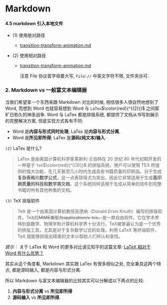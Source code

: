 # Markdown 

#### 4.5 markdown 引入本地文件
- (1) 使用绝对路径
  
    + [transition-transform-animation.md](/Users/WANG/Github-clone/CSS-grocery/CSS3-过渡-转换-动画/transition-transform-animation.md)
- (2) 使用相对路径
    + [transition-transform-animation.md](File:///Users/WANG/Github-clone/CSS-grocery/CSS3-过渡-转换-动画/transition-transform-animation.md)

      注意 File 协议首字母要大写, `File://` 中英文字符不限, 文件夹亦可.





### 2. Markdown vs 一般富文本编辑器
当我们希望拿一个东西来跟 Markdown 对比的时候, 相信很多人很自然地想到了 Word, 而想到 Word 也就容易想到 Word 与 `LaTex`$\color{red}{^{(2)}}$ 之间那旷日弥久的神圣战争. Word 与 LaTex 都是排版系统, 都提供了文档从书写到展示的完整解决方案, 但是实现方式各有不同:
+ Word 是**内容与形式同时处理**; LaTex 是**内容与形式分离**.
+ Word 是**所见即所得**; LaTex 是**源码(纯文本)输入**.

`(2)` LaTex 是什么?
> LaTex 是由美国计算机科学家莱斯利·兰伯特在 20 世纪 80 年代初期开发的 一种基于 `TeX`$\color{red}{^{(3)}}$ 的排版系统，用户可以使用 TEX 所提供的强大功能，在几天甚至几小时内生成具有书籍质量的印刷品。对于生成**复杂表格**和**数学公式**，这一点表现得尤为突出。因此它非常适用于生成**高印刷质量的科技和数学类文档**。这个系统同样适用于生成从简单的信件到完整书籍的所有其他种类的文档。

`(3)` TeX 排版软件 

> TeX 是一个由美国计算机教授高德纳（Donald Ervin Knuth）编写的排版软件。TeX的~~MIME类型为application/x-tex，~~是一款自由软件。它在学术界特别是数学、物理学和计算机科学界十分流行。TeX被普遍认为是一个优秀的排版工具，尤其是对于复杂数学公式的处理。利用 LaTeX 等终端软件，TeX 就能够排版出精美的文本以帮助人们辨认和查找。

*提示：* 关于 LaTex 和 Word 的更多对比请见知乎的这篇文章: [LaTeX 相对于 Word 有什么优势？](https://www.zhihu.com/question/20542113)

其实从这个角度看, Markdown 其实跟 LaTex 有很多相似之处, 完全兼具这两个特点, 都是源码输入, 都是内容与形式分离.

所以 Markdown 与富文本编辑器的比较其实可以分解成以下两点的比较:
1. **内容与形式分离** vs **所见即所得**
2. **源码输入** vs **所见即所得.**

